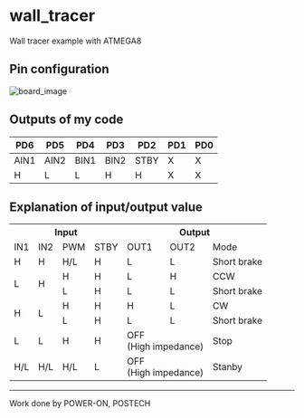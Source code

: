 # wall_tracer
Wall tracer example with ATMEGA8


## Pin configuration 
  ![board_image](http://rc423.com/rc423/walltr_image2.png)


## Outputs of my code
| PD6  | PD5  | PD4  | PD3  | PD2  | PD1 | PD0 |
|------|------|------|------|------|-----|-----|
| AIN1 | AIN2 | BIN1 | BIN2 | STBY | X   | X   |
| H    |L    | L    | H    | H    | X   | X   |

## Explanation of input/output value
  <table class="tg">
  <tr>
    <th class="tg-yw4l" colspan="4">Input</th>
    <th class="tg-yw4l" colspan="3">Output</th>
  </tr>
  <tr>
    <td class="tg-yw4l">IN1</td>
    <td class="tg-yw4l">IN2</td>
    <td class="tg-yw4l">PWM</td>
    <td class="tg-yw4l">STBY</td>
    <td class="tg-yw4l">OUT1</td>
    <td class="tg-yw4l">OUT2</td>
    <td class="tg-yw4l">Mode</td>
  </tr>
  <tr>
    <td class="tg-yw4l">H</td>
    <td class="tg-yw4l">H</td>
    <td class="tg-yw4l">H/L</td>
    <td class="tg-yw4l">H</td>
    <td class="tg-yw4l">L</td>
    <td class="tg-yw4l">L</td>
    <td class="tg-yw4l">Short brake</td>
  </tr>
  <tr>
    <td class="tg-yw4l" rowspan="2">L</td>
    <td class="tg-yw4l" rowspan="2">H</td>
    <td class="tg-yw4l">H</td>
    <td class="tg-yw4l">H</td>
    <td class="tg-yw4l">L</td>
    <td class="tg-yw4l">H</td>
    <td class="tg-yw4l">CCW</td>
  </tr>
  <tr>
    <td class="tg-yw4l">L</td>
    <td class="tg-yw4l">H</td>
    <td class="tg-yw4l">L</td>
    <td class="tg-yw4l">L</td>
    <td class="tg-yw4l">Short brake</td>
  </tr>
  <tr>
    <td class="tg-yw4l" rowspan="2">H</td>
    <td class="tg-yw4l" rowspan="2">L</td>
    <td class="tg-yw4l">H</td>
    <td class="tg-yw4l">H</td>
    <td class="tg-yw4l">H</td>
    <td class="tg-yw4l">L</td>
    <td class="tg-yw4l">CW</td>
  </tr>
  <tr>
    <td class="tg-yw4l">L</td>
    <td class="tg-yw4l">H</td>
    <td class="tg-yw4l">L</td>
    <td class="tg-yw4l">L</td>
    <td class="tg-yw4l">Short brake</td>
  </tr>
  <tr>
    <td class="tg-yw4l">L</td>
    <td class="tg-yw4l">L</td>
    <td class="tg-yw4l">H</td>
    <td class="tg-yw4l">H</td>
    <td class="tg-yw4l" colspan="2">OFF<br>(High impedance)</td>
    <td class="tg-yw4l">Stop</td>
  </tr>
  <tr>
    <td class="tg-yw4l">H/L</td>
    <td class="tg-yw4l">H/L</td>
    <td class="tg-yw4l">H/L</td>
    <td class="tg-yw4l">L</td>
    <td class="tg-yw4l" colspan="2">OFF<br>(High impedance)</td>
    <td class="tg-yw4l">Stanby</td>
  </tr>
</table>



---
Work done by POWER-ON, POSTECH
